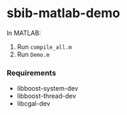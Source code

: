# sbib-matlab-demo

In MATLAB:
1. Run `compile_all.m`
2. Run `Demo.m`

### Requirements

- libboost-system-dev
- libboost-thread-dev
- libcgal-dev



